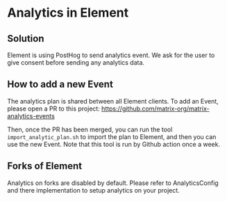 # Analytics in Element

## Solution

Element is using PostHog to send analytics event.
We ask for the user to give consent before sending any analytics data.

## How to add a new Event

The analytics plan is shared between all Element clients. To add an Event, please open a PR to this project: https://github.com/matrix-org/matrix-analytics-events

Then, once the PR has been merged, you can run the tool `import_analytic_plan.sh` to import the plan to Element, and then you can use the new Event. Note that this tool is run by Github action once a week.

## Forks of Element

Analytics on forks are disabled by default. Please refer to AnalyticsConfig and there implementation to setup analytics on your project.

